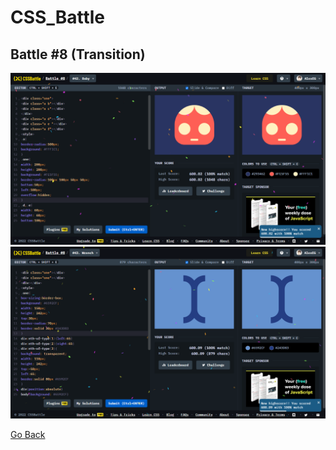 # CSS_Battle

## Battle #8    (Transition)

![Alt text](Battle%208%20%20%5B42%5D%20Bady/images/Bady.png)
![Alt text](Battle%208%20%20%5B43%5D%20Wrench/images/Wrench.png)

[Go Back](../README.md)